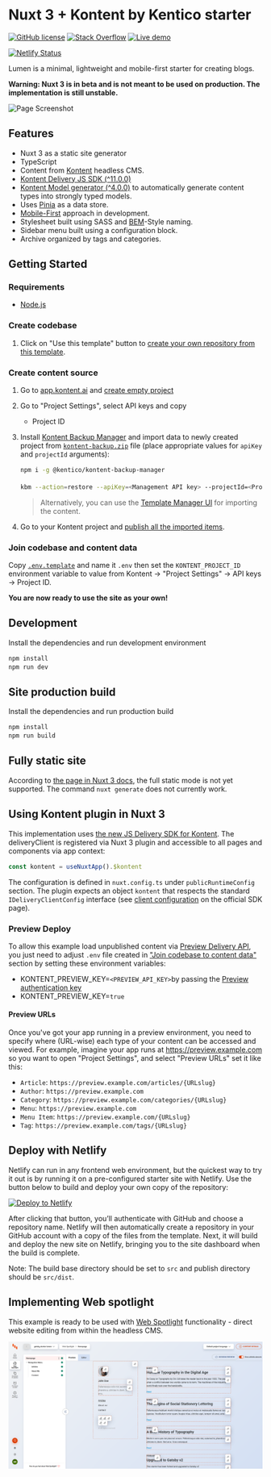 # Nuxt 3 + Kontent by Kentico starter

[![GitHub license](https://img.shields.io/badge/license-MIT-blue.svg)](https://raw.githubusercontent.com/ondrabus/nuxt3-starter-kontent-lumen/main/LICENSE)
[![Stack Overflow](https://img.shields.io/badge/Stack%20Overflow-ASK%20NOW-FE7A16.svg?logo=stackoverflow&logoColor=white)](https://stackoverflow.com/tags/kentico-kontent)
[![Live demo](https://img.shields.io/badge/Live-Demo-00C7B7.svg?logo=netlify)](https://nuxt3-starter-kontent-lumen.netlify.com/)

[![Netlify Status](https://api.netlify.com/api/v1/badges/2adc83d6-9eba-45fc-b95c-c205e75d3189/deploy-status)](https://app.netlify.com/sites/nuxt3-starter-kontent-lumen/deploys)

Lumen is a minimal, lightweight and mobile-first starter for creating blogs.

**Warning: Nuxt 3 is in beta and is not meant to be used on production. The implementation is still unstable.**

![Page Screenshot](https://i.imgur.com/jVImqT2.jpg)

## Features
+ Nuxt 3 as a static site generator
+ TypeScript
+ Content from [Kontent](http://kontent.ai/) headless CMS.
+ [Kontent Delivery JS SDK (^11.0.0)](https://github.com/Kentico/kontent-delivery-sdk-js/tree/vnext)
+ [Kontent Model generator (^4.0.0)](https://github.com/Kentico/kontent-model-generator-js) to automatically generate content types into strongly typed models.
+ Uses [Pinia](https://pinia.esm.dev/) as a data store.
+ [Mobile-First](https://medium.com/@mrmrs_/mobile-first-css-48bc4cc3f60f) approach in development.
+ Stylesheet built using SASS and [BEM](http://getbem.com/naming/)-Style naming.
+ Sidebar menu built using a configuration block.
+ Archive organized by tags and categories.

## Getting Started

### Requirements

+ [Node.js](https://nodejs.org/)

### Create codebase

1. Click on "Use this template" button to [create your own repository from this template](https://help.github.com/en/github/creating-cloning-and-archiving-repositories/creating-a-repository-from-a-template).

### Create content source

1. Go to [app.kontent.ai](https://app.kontent.ai) and [create empty project](https://docs.kontent.ai/tutorials/set-up-kontent/projects/manage-projects#a-creating-projects)
1. Go to "Project Settings", select API keys and copy
    + Project ID
1. Install [Kontent Backup Manager](https://github.com/Kentico/kontent-backup-manager-js) and import data to newly created project from [`kontent-backup.zip`](./kontent-backup.zip) file (place appropriate values for `apiKey` and `projectId` arguments):

    ```sh
    npm i -g @kentico/kontent-backup-manager

    kbm --action=restore --apiKey=<Management API key> --projectId=<Project ID> --zipFilename=kontent-backup
    ```

    > Alternatively, you can use the [Template Manager UI](https://kentico.github.io/kontent-template-manager/import-from-file) for importing the content.

1. Go to your Kontent project and [publish all the imported items](https://docs.kontent.ai/tutorials/write-and-collaborate/publish-your-work/publish-content-items).

### Join codebase and content data

Copy [`.env.template`](`./.env.template`) and name it `.env` then set the `KONTENT_PROJECT_ID` environment variable to value from Kontent -> "Project Settings" ->  API keys -> Project ID.

**You are now ready to use the site as your own!**

## Development

Install the dependencies and run development environment

```sh
npm install  
npm run dev
```

## Site production build

Install the dependencies and run production build

```sh
npm install
npm run build
```

## Fully static site

According to [the page in Nuxt 3 docs](https://v3.nuxtjs.org/getting-started/introduction#comparison), the full static mode is not yet supported. The command `nuxt generate` does not currently work.

## Using Kontent plugin in Nuxt 3

This implementation uses [the new JS Delivery SDK for Kontent](https://github.com/Kentico/kontent-delivery-sdk-js/tree/vnext). The deliveryClient is registered via Nuxt 3 plugin and accessible to all pages and components via app context:

```js
const kontent = useNuxtApp().$kontent
```

The configuration is defined in `nuxt.config.ts` under `publicRuntimeConfig` section. The plugin expects an object `kontent` that respects the standard `IDeliveryClientConfig` interface (see [client configuration](https://github.com/Kentico/kontent-delivery-sdk-js/tree/vnext#client-configuration) on the official SDK page).


### Preview Deploy

To allow this example load unpublished content via  [Preview Delivery API](https://docs.kontent.ai/reference/delivery-api#section/Production-vs.-Preview), you just need to adjust `.env` file created in ["Join codebase to content data"](#Join-codebase-and-content-data) section by setting these environment variables:

+ KONTENT_PREVIEW_KEY=`<PREVIEW_API_KEY>`by passing the [Preview authentication key](https://docs.kontent.ai/reference/delivery-api#section/Authentication)
+ KONTENT_PREVIEW_KEY=`true`


#### Preview URLs

Once you've got your app running in a preview environment, you need to specify where (URL-wise) each type of your content can be accessed and viewed. For example, imagine your app runs at https://preview.example.com so you want to open "Project Settings", and select "Preview URLs" set it like this:

+ `Article`: `https://preview.example.com/articles/{URLslug}`
+ `Author`: `https://preview.example.com`
+ `Category`: `https://preview.example.com/categories/{URLslug}`
+ `Menu`: `https://preview.example.com`
+ `Menu Item`: `https://preview.example.com/{URLslug}`
+ `Tag`: `https://preview.example.com/tags/{URLslug}`

## Deploy with Netlify

Netlify can run in any frontend web environment, but the quickest way to try it out is by running it on a pre-configured starter site with Netlify. Use the button below to build and deploy your own copy of the repository:

[![Deploy to Netlify](https://www.netlify.com/img/deploy/button.svg)](https://app.netlify.com/start/deploy?repository=https://github.com/ondrabus/nuxt3-starter-kontent-lumen)

After clicking that button, you’ll authenticate with GitHub and choose a repository name. Netlify will then automatically create a repository in your GitHub account with a copy of the files from the template. Next, it will build and deploy the new site on Netlify, bringing you to the site dashboard when the build is complete.

Note: The build base directory should be set to `src` and publish directory should be `src/dist`.

## Implementing Web spotlight

This example is ready to be used with [Web Spotlight](https://webspotlight.kontent.ai/) functionality - direct website editing from within the headless CMS.

![Web Spotlight preview](./web-spotlight.png)

